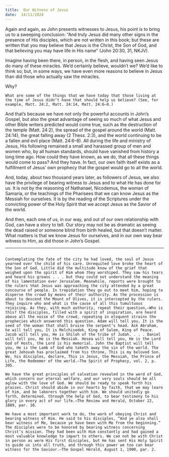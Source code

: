 ```yaml
---
title:  Our Witness of Jesus
date:  14/11/2024
---
```


Again and again, as John presents witnesses to Jesus, his point is to bring us to a sweeping conclusion: “And truly Jesus did many other signs in the presence of His disciples, which are not written in this book; but these are written that you may believe that Jesus is the Christ, the Son of God, and that believing you may have life in His name” (John 20:30, 31, NKJV).

Imagine having been there, in person, in the flesh, and having seen Jesus do many of these miracles. We’d certainly believe, wouldn’t we? We’d like to think so; but, in some ways, we have even more reasons to believe in Jesus than did those who actually saw the miracles.

Why?

`What are some of the things that we have today that those living at the time of Jesus didn’t have that should help us believe? (See, for example, Matt. 24:2, Matt. 24:14, Matt. 24:6–8.)`

And that’s because we have not only the powerful accounts in John’s Gospel, but also the great advantage of seeing so much of what Jesus and other Bible writers predicted would come true, such as the destruction of the temple (Matt. 24:2), the spread of the gospel around the world (Matt. 24:14), the great falling away (2 Thess. 2:3), and the world continuing to be a fallen and evil place (Matt. 24:6–8). All during the life and ministry of Jesus, His following remained a small and harassed group of men and women who, by all human standards, should have vanished from history a long time ago. How could they have known, as we do, that all these things would come to pass? And they have. In fact, our own faith itself exists as a fulfillment of Jesus’ own prophecy that the gospel would go to all the world.

And, today, about two thousand years later, as followers of Jesus, we also have the privilege of bearing witness to Jesus and to what He has done for us. It is not by the reasoning of Nathanael, Nicodemus, the woman of Samaria, or the teachings of the Pharisees that we can know Jesus as the Messiah for ourselves. It is by the reading of the Scriptures under the convicting power of the Holy Spirit that we accept Jesus as the Savior of the world.

And then, each one of us, in our way, and out of our own relationship with God, can have a story to tell. Our story may not be as dramatic as seeing the dead raised or someone blind from birth healed, but that doesn’t matter. What matters is that we know Jesus for ourselves, and in our own way bear witness to Him, as did those in John’s Gospel.

---

```=Additional Reading: Selected Quotes from Ellen G. White

Contemplating the fate of the city he had loved, the soul of Jesus yearned over the child of his care. Unrequited love broke the heart of the Son of God. Little did the multitude know of the grief that weighed upon the spirit of Him whom they worshiped. They saw his tears and heard his groans . . . but they could not understand the meaning of his lamentation over Jerusalem. Meanwhile, reports were brought to the rulers that Jesus was approaching the city attended by a great concourse of people. In trepidation they go out to meet him, hoping to disperse the crowd by means of their authority. As the procession is about to descend the Mount of Olives, it is intercepted by the rulers. They inquire who and what is the cause of all this tumultuous rejoicing. As they, with much authority, repeat their question,—Who is this? the disciples, filled with a spirit of inspiration, are heard above all the noise of the crowd, repeating in eloquent strains the prophecies which answered this question. Adam will tell you, It is the seed of the woman that shall bruise the serpent’s head. Ask Abraham, he will tell you, It is Melchisedek, King of Salem, King of Peace. Jacob will tell you, He is Shiloh of the tribe of Judah. . . . Daniel will tell you, He is the Messiah. Hosea will tell you, He is the Lord God of Hosts, the Lord is his memorial. John the Baptist will tell you, He is the Lamb of God who taketh away the sin of the world. The great Jehovah has proclaimed from his throne, This is my beloved Son. We, his disciples, declare, This is Jesus, the Messiah, the Prince of Life, the Redeemer of the world.—The Spirit of Prophecy, vol. 2, p. 395.

We have the great principles of salvation revealed in the word of God, which concern our eternal welfare, and our very souls should be all aglow with the love of God. We should be ready to speak forth his praises. Christ should abide in our hearts by faith, that we may learn of him, and be laborers together with him. We should unitedly go forth, determined, through the help of God, to bear testimony to his glory in every act of our life.—The Review and Herald, October 22, 1889, par. 10.

We have a most important work to do, the work of obeying Christ and bearing witness of Him. He said to his disciples, “And ye also shall bear witness of Me, because ye have been with Me from the beginning.” The disciples were to be honored by bearing witness concerning Christ’s mission. They had been with Him constantly and had gained a most valuable knowledge to impart to others. We can not be with Christ in person as were His first disciples, but He has sent His Holy Spirit to guide us into all truth, and through this power we too can bear witness for the Saviour.—The Gospel Herald, August 1, 1900, par. 2.
```